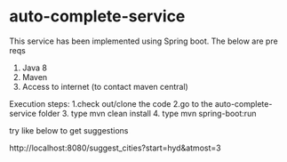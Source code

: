 # auto-complete-service

This service has been implemented using Spring boot. The below are pre reqs
1. Java 8
2. Maven
3. Access to internet (to contact maven central)

Execution steps:
1.check out/clone the code 
2.go to the auto-complete-service folder
3. type mvn clean install
4. type mvn spring-boot:run

try like below to get suggestions

http://localhost:8080/suggest_cities?start=hyd&atmost=3


